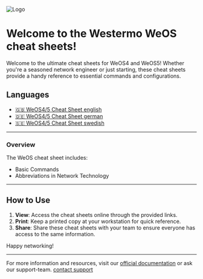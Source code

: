 
![Logo](https://github.com/user-attachments/assets/299b3085-cc8f-4760-bdf3-71019f2d9bae)

# Welcome to the Westermo WeOS cheat sheets!

Welcome to the ultimate cheat sheets for WeOS4 and WeOS5! Whether you're a seasoned network engineer or just starting, these cheat sheets provide a handy reference to essential commands and configurations.

## Languages

- [🇬🇧 WeOS4/5 Cheat Sheet english](https://github.com/WesterMario/WeOS-Cheat-Sheets/blob/WeOS/WeOS_en.md)
- [🇩🇪 WeOS4/5 Cheat Sheet german](https://github.com/WesterMario/WeOS-Cheat-Sheets/blob/WeOS/WeOS_de.md)
- [🇸🇪 WeOS4/5 Cheat Sheet swedish](https://github.com/WesterMario/WeOS-Cheat-Sheets/blob/WeOS/WeOS_sw.md)

---

### Overview
The WeOS cheat sheet includes:
- Basic Commands
- Abbreviations in Network Technology

---

## How to Use

1. **View**: Access the cheat sheets online through the provided links.
2. **Print**: Keep a printed copy at your workstation for quick reference.
3. **Share**: Share these cheat sheets with your team to ensure everyone has access to the same information.

Happy networking!

---

For more information and resources, visit our [official documentation](https://www.westermo.com/uk/solutions/weos/user-guide) or ask our support-team. [contact support](mailto:support.at@westermo.com)
